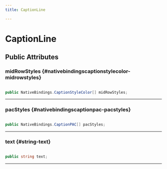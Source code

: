 ```yaml
---
title: CaptionLine

---
```


# CaptionLine










## Public Attributes

### midRowStyles {#nativebindingscaptionstylecolor-midrowstyles}

```csharp

public NativeBindings.CaptionStyleColor[] midRowStyles;

```






-----------

### pacStyles {#nativebindingscaptionpac-pacstyles}

```csharp

public NativeBindings.CaptionPAC[] pacStyles;

```






-----------

### text {#string-text}

```csharp

public string text;

```






-----------


